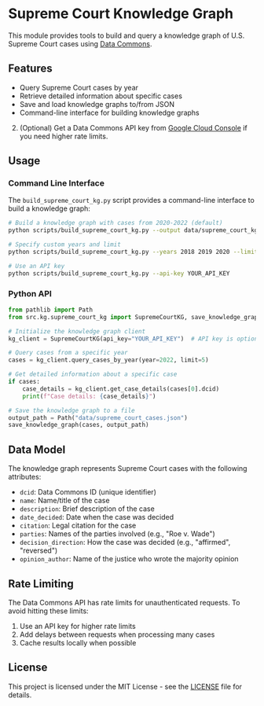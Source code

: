 # Supreme Court Knowledge Graph

This module provides tools to build and query a knowledge graph of U.S. Supreme Court cases using [Data Commons](https://datacommons.org/).

## Features

- Query Supreme Court cases by year
- Retrieve detailed information about specific cases
- Save and load knowledge graphs to/from JSON
- Command-line interface for building knowledge graphs

2. (Optional) Get a Data Commons API key from [Google Cloud Console](https://console.cloud.google.com/apis/credentials) if you need higher rate limits.

## Usage

### Command Line Interface

The `build_supreme_court_kg.py` script provides a command-line interface to build a knowledge graph:

```bash
# Build a knowledge graph with cases from 2020-2022 (default)
python scripts/build_supreme_court_kg.py --output data/supreme_court_kg.json

# Specify custom years and limit
python scripts/build_supreme_court_kg.py --years 2018 2019 2020 --limit 20 --output data/custom_kg.json

# Use an API key
python scripts/build_supreme_court_kg.py --api-key YOUR_API_KEY
```

### Python API

```python
from pathlib import Path
from src.kg.supreme_court_kg import SupremeCourtKG, save_knowledge_graph

# Initialize the knowledge graph client
kg_client = SupremeCourtKG(api_key="YOUR_API_KEY")  # API key is optional

# Query cases from a specific year
cases = kg_client.query_cases_by_year(year=2022, limit=5)

# Get detailed information about a specific case
if cases:
    case_details = kg_client.get_case_details(cases[0].dcid)
    print(f"Case details: {case_details}")

# Save the knowledge graph to a file
output_path = Path("data/supreme_court_cases.json")
save_knowledge_graph(cases, output_path)
```

## Data Model

The knowledge graph represents Supreme Court cases with the following attributes:

- `dcid`: Data Commons ID (unique identifier)
- `name`: Name/title of the case
- `description`: Brief description of the case
- `date_decided`: Date when the case was decided
- `citation`: Legal citation for the case
- `parties`: Names of the parties involved (e.g., "Roe v. Wade")
- `decision_direction`: How the case was decided (e.g., "affirmed", "reversed")
- `opinion_author`: Name of the justice who wrote the majority opinion

## Rate Limiting

The Data Commons API has rate limits for unauthenticated requests. To avoid hitting these limits:

1. Use an API key for higher rate limits
2. Add delays between requests when processing many cases
3. Cache results locally when possible

## License

This project is licensed under the MIT License - see the [LICENSE](LICENSE) file for details.
